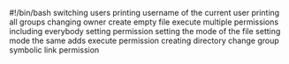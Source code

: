 #!/bin/bash
switching users
printing username of the current user
printing all groups
changing owner
create empty file
execute
multiple permissions
including everybody
setting permission
setting the mode of the file
setting mode the same
adds execute permission
creating directory
change group
symbolic link permission
